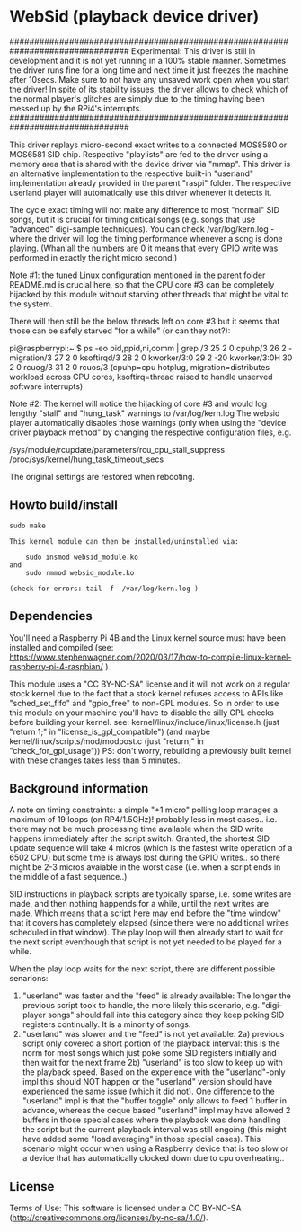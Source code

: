 # WebSid (playback device driver)

################################################################################
Experimental: This driver is still in development and it is not yet running 
in a 100% stable manner. 
Sometimes the driver runs fine for a long time and next time it just freezes
the machine after 10secs. Make sure to not have any unsaved work open when 
you start the driver! In spite of its stability issues, the driver allows to 
check which of the normal player's glitches are simply due to the timing 
having been messed up by the RPi4's interrupts.
################################################################################

This driver replays micro-second exact writes to a connected MOS8580 or
MOS6581 SID chip. Respective "playlists" are fed to the driver using a memory 
area that is shared with the device driver via "mmap". This driver is an 
alternative implementation to the respective built-in "userland" 
implementation already provided in the parent "raspi" folder. The respective
userland player will automatically use this driver whenever it detects it.

The cycle exact timing will not make any difference to most "normal" SID songs, 
but it is crucial for timing critical songs (e.g. songs that use "advanced" 
digi-sample techniques). You can check /var/log/kern.log - where the driver will
log the timing performance whenever a song is done playing. (Whan all the 
numbers are 0 it means that every GPIO write was performed in exactly the
right micro second.)
	

Note #1: the tuned Linux configuration	mentioned in the parent folder README.md
is crucial here, so that the CPU core #3 can be completely hijacked by this 
module without starving other threads that might be vital to the system.
	
There will then still be the below threads left on core #3 but it seems that 
those can be safely starved "for a while" (or can they not?):

pi@raspberrypi:~ $ ps -eo pid,ppid,ni,comm | grep /3
   25     2   0 cpuhp/3
   26     2   - migration/3
   27     2   0 ksoftirqd/3
   28     2   0 kworker/3:0
   29     2 -20 kworker/3:0H
   30     2   0 rcuog/3
   31     2   0 rcuos/3
 (cpuhp=cpu hotplug, migration=distributes workload across CPU cores,
 ksoftirq=thread raised to handle unserved software interrupts)   


 Note #2: The kernel will notice the hijacking of core #3 and would log 
 lengthy "stall" and "hung_task" warnings to  /var/log/kern.log 
 The websid player automatically disables those warnings (only when using 
 the "device driver playback method" by changing the respective configuration 
 files, e.g.

   /sys/module/rcupdate/parameters/rcu_cpu_stall_suppress
   /proc/sys/kernel/hung_task_timeout_secs

 The original settings are restored when rebooting.
	
	
	
## Howto build/install

	sudo make
	
	This kernel module can then be installed/uninstalled via:

		sudo insmod websid_module.ko
	and 
		sudo rmmod websid_module.ko
	
	(check for errors: tail -f  /var/log/kern.log )

	

## Dependencies

You'll need a Raspberry Pi 4B and the Linux kernel source must have been installed and compiled
(see: https://www.stephenwagner.com/2020/03/17/how-to-compile-linux-kernel-raspberry-pi-4-raspbian/ ).

This module uses a "CC BY-NC-SA" license and it will not work on a regular stock kernel due to the
fact that a stock kernel refuses access to APIs like "sched_set_fifo" and "gpio_free" to non-GPL 
modules. So in order to use this module on your machine you'll have to disable the silly GPL 
checks before building your kernel. see: 
kernel/linux/include/linux/license.h  (just "return 1;" in "license_is_gpl_compatible")
(and maybe kernel/linux/scripts/mod/modpost.c (just "return;" in "check_for_gpl_usage"))
PS: don't worry, rebuilding a previously built kernel with these changes takes less than 5 minutes..


## Background information

A note on timing constraints: a simple "+1 micro" polling loop manages a maximum 
of 19 loops (on RP4/1.5GHz)! probably less in most cases.. i.e. there may not be
much processing time available when the SID write happens immediately after the
script switch. Granted, the shortest SID update sequence will take 4 micros (which
is the fastest write operation of a 6502 CPU) but some time is always lost during the 
GPIO writes.. so there might be 2-3 micros avaiable in the worst case (i.e. when 
a script ends in the middle of a fast sequence..)


SID instructions in playback scripts are typically sparse, i.e. some writes are made,
and then nothing happends for a while, until the next writes are made. Which means that
a script here may end before the "time window" that it covers has completely elapsed (since
there were no additional writes scheduled in that window). The play loop will then already
start to wait for the next script eventhough that script is not yet needed to be played
for a while.

When the play loop waits for the next script, there are different possible senarions:
1) "userland" was faster and the "feed" is already available: The longer the previous
   script took to handle, the more likely this scenario, e.g. "digi-player songs" should fall
   into this category since they keep poking SID registers continually. It is a
   minority of songs.
2) "userland" was slower and the "feed" is not yet available.
   2a) previous script only covered a short portion of the playback interval: this is the
       norm for most songs which just poke some SID registers initially and then wait
       for the next frame
   2b) "userland" is too slow to keep up with the playback speed. Based on the experience
       with the "userland"-only impl this should NOT happen or the "userland" version should
       have experienced the same issue (which it did not). One difference to the "userland"
       impl is that the "buffer toggle" only allows to feed 1 buffer in advance, whereas
       the deque based "userland" impl may have allowed 2 buffers in those special cases
       where the playback was done handling the script but the current playback interval
       was still ongoing (this might have added some "load averaging" in those special cases).
	   This scenario might occur when using a Raspberry device that is too slow or a device 
	   that has automatically clocked down due to cpu overheating..



## License
Terms of Use: This software is licensed under a CC BY-NC-SA 
(http://creativecommons.org/licenses/by-nc-sa/4.0/).

